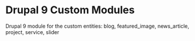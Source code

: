 
# Drupal 9 Custom Modules

Drupal 9 module for the custom entities: blog, featured_image, news_article, project, service, slider